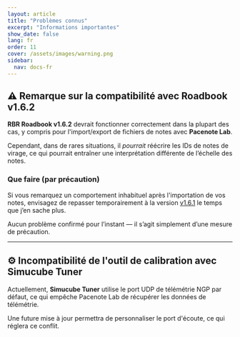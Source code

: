 ```yaml
---
layout: article
title: "Problèmes connus"
excerpt: "Informations importantes"
show_date: false
lang: fr
order: 11
cover: /assets/images/warning.png
sidebar:
  nav: docs-fr
---
```


## ⚠️ Remarque sur la compatibilité avec Roadbook v1.6.2

**RBR Roadbook v1.6.2** devrait fonctionner correctement dans la plupart des cas, y compris pour l'import/export de fichiers de notes avec **Pacenote Lab**.

Cependant, dans de rares situations, il *pourrait* réécrire les IDs de notes de virage, ce qui pourrait entraîner une interprétation différente de l’échelle des notes.

### Que faire (par précaution)
Si vous remarquez un comportement inhabituel après l'importation de vos notes, envisagez de repasser temporairement à la version [v1.6.1](https://rbr-masterclass.de/roadbook-versions.html) le temps que j’en sache plus.

Aucun problème confirmé pour l’instant — il s’agit simplement d’une mesure de précaution.

---

## ⚙️ Incompatibilité de l'outil de calibration avec Simucube Tuner

Actuellement, **Simucube Tuner** utilise le port UDP de télémétrie NGP par défaut, ce qui empêche Pacenote Lab de récupérer les données de télémétrie.

Une future mise à jour permettra de personnaliser le port d'écoute, ce qui réglera ce conflit.


